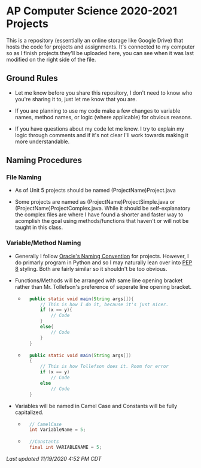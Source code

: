 # AP Computer Science 2020-2021 Projects
This is a repository (essentially an online storage like Google Drive) that hosts the code for projects and assignments. It's connected to my computer so as I finish projects they'll be uploaded here, you can see when it was last modified on the right side of the file.

## Ground Rules
 - Let me know before you share this repository, I don't need to know who you're sharing it to, just let me know that you are. 

 - If you are planning to use my code make a few changes to variable names, method names, or logic (where applicable) for obvious reasons.
 
 - If you have questions about my code let me know. I try to explain my logic through comments and if it's not clear I'll work towards making it more understandable.

 ## Naming Procedures
 ### File Naming
 - As of Unit 5 projects should be named (ProjectName)Project.java
 
 - Some projects are named as (ProjectName)ProjectSimple.java or (ProjectName)ProjectComplex.java. While it should be self-explanatory the complex files are where I have found a shorter and faster way to acomplish the goal using methods/functions that haven't or will not be taught in this class.

 ### Variable/Method Naming
 - Generally I follow [Oracle's Naming Convention](https://www.oracle.com/java/technologies/javase/codeconventions-namingconventions.html) for projects. However, I do primarly program in Python and so I may naturally lean over into [PEP 8](https://www.python.org/dev/peps/pep-0008/) styling. Both are fairly similar so it shouldn't be too obvious.

 - Functions/Methods will be arranged with same line opening bracket rather than Mr. Tollefson's preference of seperate line opening bracket.
    - ```java
        public static void main(String args[]){
            // This is how I do it, because it's just nicer.
            if (x == y){
                // Code
            }
            else{
                // Code
            }
        }
        ```
    - ```java
        public static void main(String args[])
        {
            // This is how Tollefson does it. Room for error
            if (x == y)
                // Code
            else
                // Code
        }
        ```
- Variables will be named in Camel Case and Constants will be fully capitalized.
    - ```java
        // CamelCase
        int VariableName = 5;
        ```
    - ```java
        //Constants
        final int VARIABLENAME = 5;
        ```

*Last updated 11/19/2020 4:52 PM CDT*